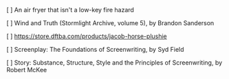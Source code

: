[ ] An air fryer that isn't a low-key fire hazard

[ ] Wind and Truth (Stormlight Archive, volume 5), by Brandon Sanderson

[ ] https://store.dftba.com/products/jacob-horse-plushie

[ ] Screenplay: The Foundations of Screenwriting, by Syd Field

[ ] Story: Substance, Structure, Style and the Principles of Screenwriting, by Robert McKee